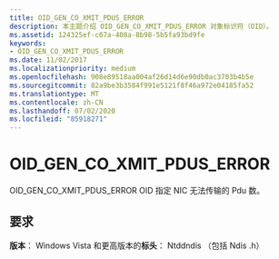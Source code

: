 ```yaml
---
title: OID_GEN_CO_XMIT_PDUS_ERROR
description: 本主题介绍 OID_GEN_CO_XMIT_PDUS_ERROR 对象标识符（OID）。
ms.assetid: 124325ef-c07a-408a-8b98-5b5fa93bd9fe
keywords:
- OID_GEN_CO_XMIT_PDUS_ERROR
ms.date: 11/02/2017
ms.localizationpriority: medium
ms.openlocfilehash: 908e89518aa004af26d14d6e90db0ac3703b4b5e
ms.sourcegitcommit: 82a9be3b3584f991e5121f8f46a972e04185fa52
ms.translationtype: MT
ms.contentlocale: zh-CN
ms.lasthandoff: 07/02/2020
ms.locfileid: "85918271"
---
```

# <a name="oid_gen_co_xmit_pdus_error"></a>OID_GEN_CO_XMIT_PDUS_ERROR

OID_GEN_CO_XMIT_PDUS_ERROR OID 指定 NIC 无法传输的 Pdu 数。

## <a name="requirements"></a>要求

**版本**： Windows Vista 和更高版本的**标头**： Ntddndis （包括 Ndis .h）

